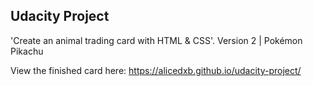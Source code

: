 ## Udacity Project
'Create an animal trading card with HTML & CSS'.
Version 2 | Pokémon Pikachu


View the finished card here: https://alicedxb.github.io/udacity-project/
